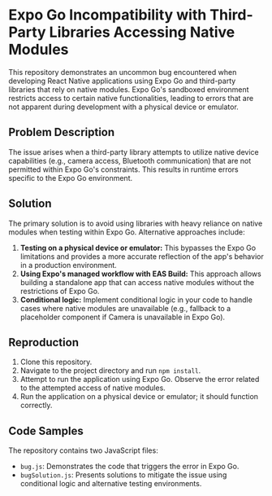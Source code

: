 # Expo Go Incompatibility with Third-Party Libraries Accessing Native Modules

This repository demonstrates an uncommon bug encountered when developing React Native applications using Expo Go and third-party libraries that rely on native modules.  Expo Go's sandboxed environment restricts access to certain native functionalities, leading to errors that are not apparent during development with a physical device or emulator.

## Problem Description

The issue arises when a third-party library attempts to utilize native device capabilities (e.g., camera access, Bluetooth communication) that are not permitted within Expo Go's constraints.  This results in runtime errors specific to the Expo Go environment.

## Solution

The primary solution is to avoid using libraries with heavy reliance on native modules when testing within Expo Go.  Alternative approaches include:

1. **Testing on a physical device or emulator:** This bypasses the Expo Go limitations and provides a more accurate reflection of the app's behavior in a production environment.
2. **Using Expo's managed workflow with EAS Build:**  This approach allows building a standalone app that can access native modules without the restrictions of Expo Go.
3. **Conditional logic:** Implement conditional logic in your code to handle cases where native modules are unavailable (e.g., fallback to a placeholder component if Camera is unavailable in Expo Go).

## Reproduction

1. Clone this repository.
2. Navigate to the project directory and run `npm install`.
3. Attempt to run the application using Expo Go. Observe the error related to the attempted access of native modules.
4. Run the application on a physical device or emulator; it should function correctly.

## Code Samples

The repository contains two JavaScript files:

- `bug.js`: Demonstrates the code that triggers the error in Expo Go.
- `bugSolution.js`: Presents solutions to mitigate the issue using conditional logic and alternative testing environments.
